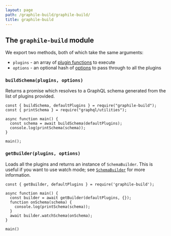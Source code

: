 ```yaml
---
layout: page
path: /graphile-build/graphile-build/
title: graphile-build
---
```


## The `graphile-build` module

We export two methods, both of which take the same arguments:

- `plugins` - an array of [plugin functions](/graphile-build/plugins/) to execute
- `options` - an optional hash of [options](/graphile-build/plugin-options/) to pass through to all the plugins

### `buildSchema(plugins, options)`

Returns a promise which resolves to a GraphQL schema generated from the list of plugins provided.

```js{5}
const { buildSchema, defaultPlugins } = require("graphile-build");
const { printSchema } = require("graphql/utilities");

async function main() {
  const schema = await buildSchema(defaultPlugins);
  console.log(printSchema(schema));
}

main();
```

### `getBuilder(plugins, options)`

Loads all the plugins and returns an instance of `SchemaBuilder`. This is
useful if you want to use watch mode; see
[`SchemaBuilder`](/graphile-build/schema-builder/) for more information.

```js{4,8}
const { getBuilder, defaultPlugins } = require('graphile-build');

async function main() {
  const builder = await getBuilder(defaultPlugins, {});
  function onSchema(schema) {
    console.log(printSchema(schema));
  }
  await builder.watchSchema(onSchema);
}

main()
```
